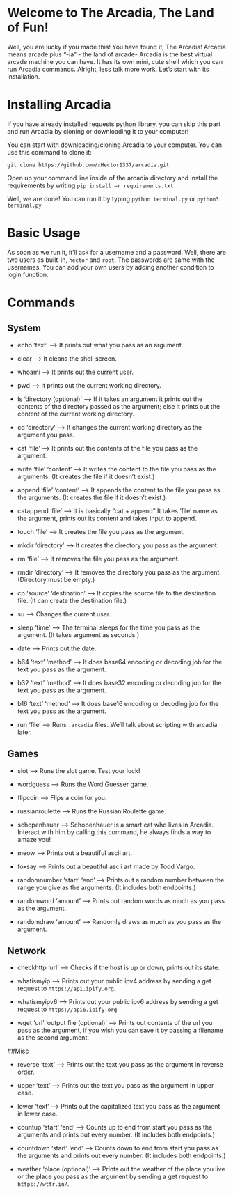 # Welcome to The Arcadia, The Land of Fun! 

Well, you are lucky if you made this! You have found it, The Arcadia! Arcadia means arcade plus “-ia”  - the land of arcade- Arcadia is the best virtual arcade machine you can have. It has its own mini, cute shell which you can run Arcadia commands. Alright, less talk more work. Let’s start with its installation. 

# Installing Arcadia 

If you have already installed requests python library, you can skip this part and run Arcadia by cloning or downloading it to your computer! 

You can start with downloading/cloning Arcadia to your computer. You can use this command to clone it: 

`git clone https://github.com/xHector1337/arcadia.git` 

Open up your command line inside of the arcadia directory and install the requirements by writing `pip install –r requirements.txt` 

Well, we are done! You can run it by typing `python terminal.py` or `python3 terminal.py` 

	 

# Basic Usage 

 

As soon as we run it, it’ll ask for a username and a password. Well, there are two users as built-in, `hector` and `root`. The passwords are same with the usernames. You can add your own users by adding another condition to login function. 

 

# Commands 

## System 

+ echo  ‘text’   --> It prints out what you pass as an argument.  

+ clear    --> It cleans the shell screen. 

+ whoami --> It prints out the current user. 

+ pwd --> It prints out the current working directory. 

+ ls ‘directory (optional)’ --> If it takes an argument it prints out the contents of the directory passed as the argument; else it prints out the content of the current working directory. 

+ cd ‘directory’ --> It changes the current working directory as the argument you pass. 

+ cat ‘file’ --> It prints out the contents of the file you pass as the argument. 

+ write ‘file’ ‘content’ --> It writes the content to the file you pass as the arguments. (It creates the file if it doesn’t exist.) 

+ append ‘file’ ‘content’ --> It appends the content to the file you pass as the arguments. (It creates the file if it doesn’t exist.) 

+ catappend ‘file’ --> It is basically “cat + append” It takes ‘file’ name as the argument, prints out its content and takes input to append. 

+ touch ‘file’ --> It creates the file you pass as the argument. 

+ mkdir ‘directory’ --> It creates the directory you pass as the argument. 

+ rm ‘file’ --> It removes the file you pass as the argument. 

+ rmdir ‘directory’ --> It removes the directory you pass as the argument. (Directory must be empty.) 

+ cp ‘source’  ‘destination’ --> It copies the source file to the destination file. (It can create the destination file.) 

+ su --> Changes the current user. 

+ sleep ‘time’ --> The terminal sleeps for the time you pass as the argument. (It takes argument as seconds.) 

+ date --> Prints out the date. 

+ b64 ‘text’ ‘method’ --> It does base64 encoding or decoding job for the text you pass as the argument. 

+ b32 ‘text’ ‘method’ --> It does base32 encoding or decoding job for the text you pass as the argument. 

+ b16 ‘text’ ‘method’ --> It does base16 encoding or decoding job for the text you pass as the argument. 

+ run ‘file’ --> Runs `.arcadia` files. We’ll talk about scripting with arcadia later. 

## Games 

 

+ slot --> Runs the slot game. Test your luck! 

+ wordguess --> Runs the Word Guesser game. 

+ flipcoin --> Flips a coin for you. 

+ russianroulette --> Runs the Russian Roulette game. 

+ schopenhauer --> Schopenhauer is a smart cat who lives in Arcadia. Interact with him by calling this command, he always finds a way to amaze you! 

+ meow --> Prints out a beautiful ascii art. 

+ foxsay --> Prints out a beautiful ascii art made by Todd Vargo. 

+ randomnumber ‘start’ ‘end’ --> Prints out a random number between the range you give as the arguments. (It includes both endpoints.) 

+ randomword ‘amount’ --> Prints out random words as much as you pass as the argument. 

+ randomdraw ‘amount’ --> Randomly draws as much as you pass as the argument. 

## Network 

+ checkhttp ‘url’ --> Checks if the host is up or down, prints out its state. 

+ whatismyip --> Prints out your public ipv4 address by sending a get request to `https://api.ipify.org`. 

+ whatismyipv6 --> Prints out your public ipv6 address by sending a get request to `https://api6.ipify.org`. 

+ wget ‘url’ ‘output file (optional)’ --> Prints out contents of the url you pass as the argument, if you wish you can save it by passing a filename as the second argument. 

 

##Misc 

 

+ reverse ‘text’ --> Prints out the text you pass as the argument in reverse order. 

+ upper ‘text’ --> Prints out the text you pass as the argument in upper case. 

+ lower ‘text’ --> Prints out the capitalized text you pass as the argument in lower case. 

+ countup ‘start’ ‘end’ --> Counts up to end from start you pass as the arguments and prints out every number. (It includes both endpoints.) 

+ countdown ‘start’ ‘end’ --> Counts down to end from start you pass as the arguments and prints out every number. (It includes both endpoints.) 

+ weather ‘place (optional)’ --> Prints out the weather of the place you live or the place you pass as the argument by sending a get request to `https://wttr.in/`.

